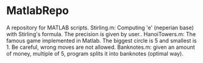 # MatlabRepo
A repository for MATLAB scripts.
Stirling.m: Computing 'e' (neperian base) with Stirling's formula. The precision is given by user..
HanoiTowers.m: The famous game implemented in Matlab. The biggest circle is 5 and smallest is 1. Be careful, wrong moves are not allowed.
Banknotes.m: given an amount of money, multiple of 5, program splits it into banknotes (optimal way).   
